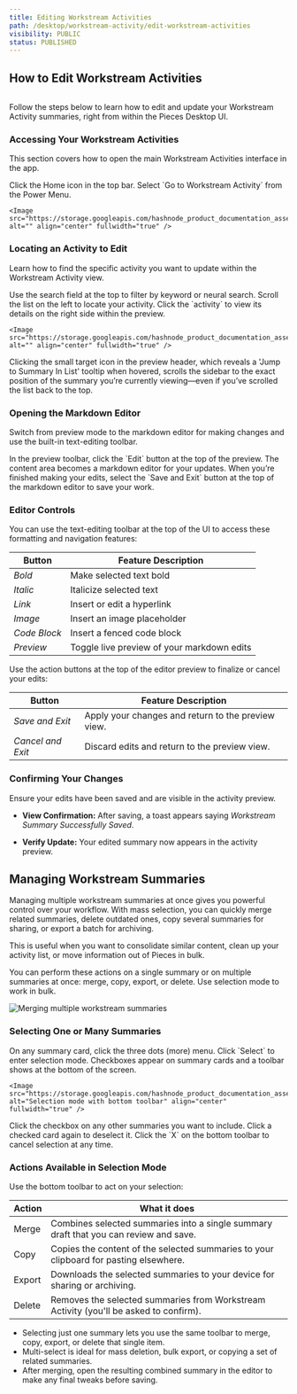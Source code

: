 ```yaml
---
title: Editing Workstream Activities
path: /desktop/workstream-activity/edit-workstream-activities
visibility: PUBLIC
status: PUBLISHED
---
```


## How to Edit Workstream Activities

<Image src="https://storage.googleapis.com/hashnode_product_documentation_assets/ltm_27_rework_gifs/editing_workstream_activities/updated_edit_mode_screenshot.png" alt="" align="middle" fullwidth="true" />

Follow the steps below to learn how to edit and update your Workstream Activity summaries, right from within the Pieces Desktop UI.

### Accessing Your Workstream Activities

This section covers how to open the main Workstream Activities interface in the app.

<Steps>
  <Step title="Open Home Menu">
    Click the Home icon in the top bar.
  </Step>

  <Step title="Go to Activity">
    Select `Go to Workstream Activity` from the Power Menu.

    <Image src="https://storage.googleapis.com/hashnode_product_documentation_assets/ltm_27_rework_gifs/editing_workstream_activities/accessing_wav_view.gif" alt="" align="center" fullwidth="true" />
  </Step>
</Steps>

### Locating an Activity to Edit

Learn how to find the specific activity you want to update within the Workstream Activity view.

<Steps>
  <Step title="Search Activities">
    Use the search field at the top to filter by keyword or neural search.
  </Step>

  <Step title="Browse List">
    Scroll the list on the left to locate your activity.
  </Step>

  <Step title="Open Preview">
    Click the `activity` to view its details on the right side within the preview.

    <Image src="https://storage.googleapis.com/hashnode_product_documentation_assets/ltm_27_rework_gifs/editing_workstream_activities/opening_a_wav_rollup.gif" alt="" align="center" fullwidth="true" />
  </Step>
</Steps>

<Callout type="tip">
  Clicking the small target icon in the preview header, which reveals a 'Jump to Summary In List' tooltip when hovered, scrolls the sidebar to the exact position of the summary you’re currently viewing—even if you’ve scrolled the list back to the top.
</Callout>

### Opening the Markdown Editor

Switch from preview mode to the markdown editor for making changes and use the built-in text-editing toolbar.

<Steps>
  <Step title="Enter Edit Mode">
    In the preview toolbar, click the `Edit` button at the top of the preview.
  </Step>

  <Step title="Start Editing">
    The content area becomes a markdown editor for your updates.
  </Step>

  <Step title="Save Edits">
    When you’re finished making your edits, select the `Save and Exit` button at the top of the markdown editor to save your work.
  </Step>
</Steps>

### Editor Controls

You can use the text-editing toolbar at the top of the UI to access these formatting and navigation features:

| **Button**   | **Feature Description**                    |
| ------------ | ------------------------------------------ |
| *Bold*       | Make selected text bold                    |
| *Italic*     | Italicize selected text                    |
| *Link*       | Insert or edit a hyperlink                 |
| *Image*      | Insert an image placeholder                |
| *Code Block* | Insert a fenced code block                 |
| *Preview*    | Toggle live preview of your markdown edits |

Use the action buttons at the top of the editor preview to finalize or cancel your edits:

| **Button**        | **Feature Description**                            |
| ----------------- | -------------------------------------------------- |
| *Save and Exit*   | Apply your changes and return to the preview view. |
| *Cancel and Exit* | Discard edits and return to the preview view.      |

### Confirming Your Changes

Ensure your edits have been saved and are visible in the activity preview.

* **View Confirmation:** After saving, a toast appears saying *Workstream Summary Successfully Saved*.

* **Verify Update:** Your edited summary now appears in the activity preview.

## Managing Workstream Summaries

Managing multiple workstream summaries at once gives you powerful control over your workflow. With mass selection, you can quickly merge related summaries, delete outdated ones, copy several summaries for sharing, or export a batch for archiving. 

This is useful when you want to consolidate similar content, clean up your activity list, or move information out of Pieces in bulk.

You can perform these actions on a single summary or on multiple summaries at once: merge, copy, export, or delete. Use selection mode to work in bulk.

<Image src="https://storage.googleapis.com/hashnode_product_documentation_assets/ltm_27_rework_gifs/merge_workstream_summaries.webp" alt="Merging multiple workstream summaries" align="center" fullwidth="true" />

### Selecting One or Many Summaries

<Steps>
  <Step title="Open the Item Menu">
    On any summary card, click the three dots (more) menu.
  </Step>

  <Step title="Choose Select">
    Click `Select` to enter selection mode. Checkboxes appear on summary cards and a toolbar shows at the bottom of the screen.

    <Image src="https://storage.googleapis.com/hashnode_product_documentation_assets/ltm_27_rework_gifs/editing_workstream_activities/select_wav_summaries_toolbar.gif" alt="Selection mode with bottom toolbar" align="center" fullwidth="true" />
  </Step>

  <Step title="Pick Additional Summaries">
    Click the checkbox on any other summaries you want to include. Click a checked card again to deselect it.
  </Step>

  <Step title="Exit Selection Mode">
    Click the `X` on the bottom toolbar to cancel selection at any time.
  </Step>
</Steps>

### Actions Available in Selection Mode

Use the bottom toolbar to act on your selection:

| **Action** | **What it does** |
| ---------- | ----------------- |
| Merge | Combines selected summaries into a single summary draft that you can review and save. |
| Copy | Copies the content of the selected summaries to your clipboard for pasting elsewhere. |
| Export | Downloads the selected summaries to your device for sharing or archiving. |
| Delete | Removes the selected summaries from Workstream Activity (you'll be asked to confirm). |

<Card title="Notes and Tips">
  <ul>
    <li>Selecting just one summary lets you use the same toolbar to merge, copy, export, or delete that single item.</li>
    <li>Multi-select is ideal for mass deletion, bulk export, or copying a set of related summaries.</li>
    <li>After merging, open the resulting combined summary in the editor to make any final tweaks before saving.</li>
  </ul>
</Card>

